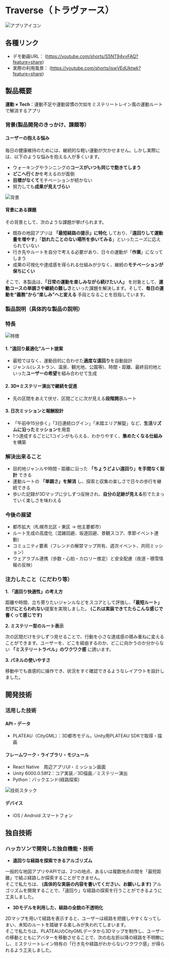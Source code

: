 # Traverse（トラヴァース）

![アプリアイコン](https://raw.githubusercontent.com/jphacks/sp_2505/main/react_native/assets/images/Traverse.jpg)

## 各種リンク

+ デモ動画URL： (https://youtube.com/shorts/S5NT94vvFAQ?feature=share)
+ 実際の利用風景： (https://youtube.com/shorts/iswVEdUktwk?feature=share)

## 製品概要

**運動 × Tech**：運動不足や運動習慣の欠如をミステリートレイン風の運動ルートで解消するアプリ

### 背景(製品開発のきっかけ、課題等）
#### ユーザーの抱える悩み
毎日の健康維持のためには、継続的な軽い運動が欠かせません。しかし実際には、以下のような悩みを抱える人が多くいます。
- ウォーキングやランニングの**コースがいつも同じで飽きてしまう**
- **どこへ行くか**を考えるのが面倒
- **目標がなくて**モチベーションが続かない
- 努力しても**成果が見えづらい**

![背景](https://raw.githubusercontent.com/jphacks/sp_2505/refs/heads/kishiko-dev/react_native/assets/slides/4.png)

#### 背景にある課題
その背景として、次のような課題が挙げられます。
- 既存の地図アプリは **「最短経路の提示」に特化** しており、「**遠回りして運動量を増やす**」「**訪れたことのない場所を歩いてみる**」といったニーズに応えられていない
- 行き先やルートを自分で考える必要があり、日々の運動が「**作業**」になってしまう
- 成果の可視化や達成感を得られる仕組みが少なく、継続の**モチベーションが保ちにくい**
  

そこで、本製品は、**「日常の運動を楽しみながら続けたい人」** を対象として、**運動コースの単調さや継続の難しさ**といった課題を解決します。そして、**毎日の運動を“義務”から“楽しみ”へと変える** 手段となることを目指しています。


### 製品説明（具体的な製品の説明）
### 特長

![特徴](https://raw.githubusercontent.com/jphacks/sp_2505/refs/heads/kishiko-dev/react_native/assets/slides/5.png)

#### 1. “遠回り最適化”ルート提案
- 最短ではなく、運動目的に合わせた**適度な遠回り**を自動設計
- ジャンル(レストラン、温泉、観光地、公園等)、時間・距離、最終目的地といった**ユーザーの希望**を組み合わせて生成
  
#### 2. 3D×ミステリー演出で継続を促進
- 先の区間をあえて伏せ、区間ごとに次が見える**段階開示**ルート
  
#### 3. 日次ミッションと報酬設計
- 「午前中15分歩く」「3日連続ログイン」「未踏エリア解錠」など、**生活リズムに沿ったミッション**を用意
- 1つ達成するごとに1コインがもらえる、わかりやすく、**集めたくなる仕組み**を構築
  
### 解決出来ること
- 目的地ジャンルや時間・距離に沿った **「ちょうどよい遠回り」を手間なく設計** できる
- 運動ルートの **「単調さ」を解消** し、探索と収集の楽しさで日々の歩行を継続できる
- 歩いた記録が3Dマップに少しずつ反映され、**自分の足跡が見える**形でたまっていく楽しさを味わえる
  
### 今後の展望
- 都市拡大（札幌市北区・東区 → 他主要都市）
- ルート生成の高度化（混雑回避、坂道回避、景観スコア、季節イベント連動）
- コミュニティ要素（フレンドの解禁マップ共有、週次イベント、共同ミッション）
- ウェアラブル連携（歩数・心拍・カロリー推定）と安全配慮（夜道・積雪情報の反映）
  
### 注力したこと（こだわり等）
**1. 「遠回り快適性」の考え方**  

距離や時間、立ち寄りたいジャンルなどをスコアとして評価し、**「最短ルート」だけにとらわれない**提案を実現しました。 **(これは実装できてたらこんな感じで書くって感じです)**  

**2. ミステリー型のルート表示**  

次の区間だけを少しずつ見せることで、行動を小さな達成感の積み重ねに変えることができます。ユーザーを、どこを経由するのか、どこに向かうのか分からない **「ミステリートラベル」のワクワク感** に誘います。  

**3. パネルの使いやすさ**  

移動中でも直感的に操作でき、状況をすぐ確認できるようなレイアウトを設計しました。  

 
## 開発技術
### 活用した技術

#### API・データ
* PLATEAU（CityGML）：3D都市モデル。Unity用PLATEAU SDKで取得・描画
  

#### フレームワーク・ライブラリ・モジュール
* React Native　周辺アプリUI・ミッション画面
* Unity 6000.0.58f2：コア実装／3D描画／ミステリー演出
* Python：バックエンド(経路探索)

![技術スタック](https://raw.githubusercontent.com/jphacks/sp_2505/refs/heads/kishiko-dev/react_native/assets/slides/10.png)

#### デバイス
* iOS / Android スマートフォン


## 独自技術
### ハッカソンで開発した独自機能・技術
+ **遠回りな経路を探索できるアルゴリズム**  

一般的な地図アプリやAPIでは、2つの地点、あるいは複数地点の間を「最短距離」で結ぶ経路しか探索することができません。  
そこで私たちは、 **(具体的な実装の内容を書いてください、お願いします)** アルゴリズムを開発することで、「遠回り」な経路の探索を行うことができるように工夫しました。

+ **3Dモデルを利用した、経路の全貌の不透明化**  

2Dマップを用いて経路を表示すると、ユーザーは経路を把握しやすくなってしまい、未知のルートを踏破する楽しみが失われてしまいます。  
そこで私たちは、PLATEAUのCityGMLデータから3Dマップを制作し、ユーザーの移動とともにアバターを移動させることで、次の右左折以降の経路を不明瞭にし、ミステリートレイン特有の「行き先や経路がわからないワクワク感」が得られるよう工夫しました。
